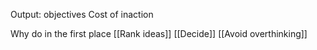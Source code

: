 Output: objectives
Cost of inaction

Why do in the first place  [[Rank ideas]] [[Decide]] [[Avoid overthinking]]
